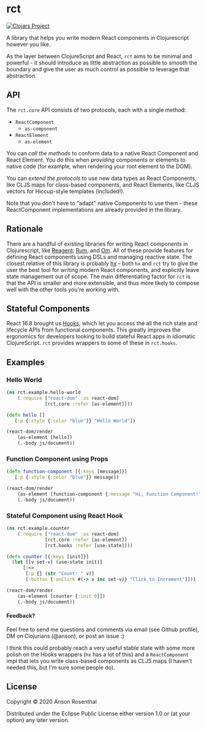 # rct

[![Clojars Project](https://img.shields.io/clojars/v/rct.svg)](https://clojars.org/rct)

A library that helps you write modern React components in Clojurescript however you like. 

As the layer between ClojureScript and React, `rct` aims to be minimal and powerful - it should introduce as little abstraction as possible to smooth the boundary and give the user as much control as possible to leverage that abstraction.

## API

The `rct.core` API consists of two protocols, each with a single method:
- `ReactComponent`
    - `as-component`
- `ReactElement`
    - `as-element`

You can *call the methods* to conform data to a native React Component and React Element. You do this when _providing_ components or elements to native code (for example, when rendering your root element to the DOM). 

You can *extend the protocols* to use new data types as React Components, like CLJS maps for class-based components, and React Elements, like CLJS vectors for Hiccup-style templates (included!).

Note that you don't have to "adapt" native Components to use them - these ReactComponent implementations are already provided in the library. 

## Rationale

There are a handful of existing libraries for writing React components in Clojurescript, like [Reagent](https://github.com/reagent-project/reagent), [Rum](https://github.com/tonsky/rum), and [Om](https://github.com/omcljs/om). All of these provide features for defining React components using DSLs and managing reactive state. The closest relative of this library is probably [hx](https://github.com/Lokeh/hx) - both `hx` and `rct` try to give the user the best tool for writing modern React components, and explicitly leave state management out of scope. The main differentiating factor for `rct` is that the API is smaller and more extensible, and thus more likely to compose well with the other tools you're working with. 

## Stateful Components

React 16.8 brought us [Hooks](https://reactjs.org/docs/hooks-intro.html), which let you access the all the rich state and lifecycle APIs from functional components. This greatly improves the ergonomics for developers looking to build stateful React apps in idiomatic ClojureScript. `rct` provides wrappers to some of these in `rct.hooks`. 

## Examples

### Hello World
```clojure
(ns rct.example.hello-world
    (:require ["react-dom" :as react-dom]
              [rct.core :refer [as-element]]))

(defn hello []
   [:p {:style {:color "blue"}} "Hello World"]) 

(react-dom/render
    (as-element [hello])
    (.-body js/document))
```

### Function Component using Props
```clojure
(defn function-component [{:keys [message]}]
   [:p {:style {:color "blue"}} message])

(react-dom/render
    (as-element [function-component {:message "Hi, Function Component!"}])
    (.-body js/document))
```

### Stateful Component using React Hook
```clojure
(ns rct.example.counter
    (:require ["react-dom" :as react-dom]
              [rct.core :refer [as-element]]
              [rct.hooks :refer [use-state]]))

(defn counter [{:keys [init]}]
  (let [[v set-v] (use-state init)]
      [:<>
       [:p {} (str "Count: " v)]
       [:button {:onClick #(-> v inc set-v)} "Click to Increment"]]))

(react-dom/render 
    (as-element [counter {:init 0}]) 
    (.-body js/document))
```

#### Feedback?

Feel free to send me questions and comments via email (see Github profile), DM on Clojurians (@anson), or post an issue :) 

I think this could probably reach a very useful stable state with some more polish on the Hooks wrappers (`hx` has a lot of this) and a `ReactComponent` impl that lets you write class-based components as CLJS maps (I haven't needed this, but I'm sure some people do). 

## License

Copyright © 2020 Anson Rosenthal

Distributed under the Eclipse Public License either version 1.0 or (at
your option) any later version.
